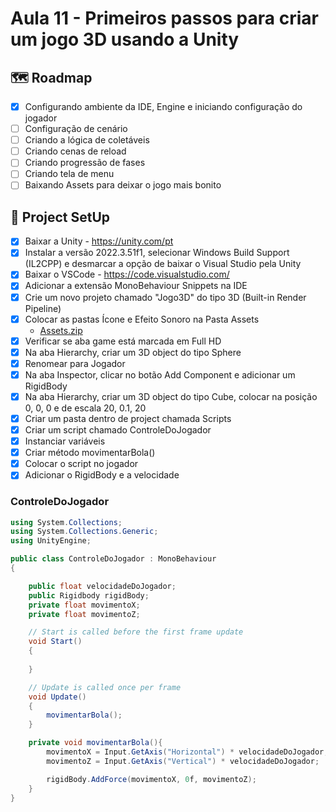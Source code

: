 # Aula 11 - Primeiros passos para criar um jogo 3D usando a Unity

## 🗺️ Roadmap
- [x] Configurando ambiente da IDE, Engine e iniciando configuração do jogador
- [ ] Configuração de cenário
- [ ] Criando a lógica de coletáveis
- [ ] Criando cenas de reload
- [ ] Criando progressão de fases
- [ ] Criando tela de menu
- [ ] Baixando Assets para deixar o jogo mais bonito

## 🔧 Project SetUp

 - [x] Baixar a Unity - https://unity.com/pt
 - [x] Instalar a versão 2022.3.51f1, selecionar Windows Build Support (IL2CPP) e desmarcar a opção de baixar o Visual Studio pela Unity
 - [x] Baixar o VSCode - https://code.visualstudio.com/
 - [x] Adicionar a extensão MonoBehaviour Snippets na IDE
 - [x] Crie um novo projeto chamado "Jogo3D" do tipo 3D (Built-in Render Pipeline)
 - [x] Colocar as pastas Ícone e Efeito Sonoro na Pasta Assets
     - [Assets.zip](https://github.com/user-attachments/files/17593588/Assets.zip)
 - [x] Verificar se aba game está marcada em Full HD
 - [x] Na aba Hierarchy, criar um 3D object do tipo Sphere
 - [x] Renomear para Jogador
 - [x] Na aba Inspector, clicar no botão Add Component e adicionar um RigidBody
 - [x] Na aba Hierarchy, criar um 3D object do tipo Cube, colocar na posição 0, 0, 0 e de escala 20, 0.1, 20
 - [x] Criar um pasta dentro de project chamada Scripts
 - [x] Criar um script chamado ControleDoJogador
 - [x] Instanciar variáveis
 - [x] Criar método movimentarBola()
 - [x] Colocar o script no jogador
 - [x] Adicionar o RigidBody e a velocidade

### ControleDoJogador

``` C#
using System.Collections;
using System.Collections.Generic;
using UnityEngine;

public class ControleDoJogador : MonoBehaviour
{

    public float velocidadeDoJogador;
    public Rigidbody rigidBody;
    private float movimentoX;
    private float movimentoZ;

    // Start is called before the first frame update
    void Start()
    {
        
    }

    // Update is called once per frame
    void Update()
    {
        movimentarBola();
    }

    private void movimentarBola(){
        movimentoX = Input.GetAxis("Horizontal") * velocidadeDoJogador;
        movimentoZ = Input.GetAxis("Vertical") * velocidadeDoJogador;

        rigidBody.AddForce(movimentoX, 0f, movimentoZ);
    }
}
```
